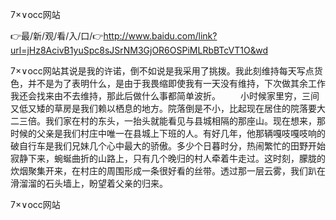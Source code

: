 7×∨occ网站

👉最/新/观/看/入/口/👉http://www.baidu.com/link?url=jHz8AcivB1yuSpc8sJSrNM3GjOR6OSPiMLRbBTcVT1O&wd

7×∨occ网站其说是我的许诺，倒不如说是我采用了挑拨。我此刻维持每天写点货色，并不是为了表明什么，是由于我畏缩即使我有一天没有维持，下次做其余工作我还会找来由不去维持，那此后做什么事都简单波折。
　　小时候家里穷，三间又低又矮的草房是我们赖以栖息的地方。院落倒是不小，比起现在居住的院落要大二三倍。我们家在村的东头，一抬头就能看见与县城相隔的那座山。现在想来，那时候的父亲是我们村庄中唯一在县城上下班的人。有好几年，他那辆嘎吱嘎吱响的破自行车是我们兄妹几个心中最大的骄傲。多少个日暮时分，热闹繁忙的田野开始寂静下来，蜿蜒曲折的山路上，只有几个晚归的村人牵着牛走过。这时刻，朦胧的炊烟聚集开来，在村庄的周围形成一条很好看的丝带。透过那一层云雾，我们趴在滑溜溜的石头墙上，盼望着父亲的归来。


7×∨occ网站
